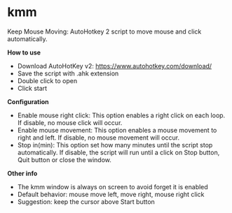 # kmm
Keep Mouse Moving: AutoHotkey 2 script to move mouse and click automatically.

**How to use**
- Download AutoHotKey v2: https://www.autohotkey.com/download/
- Save the script with .ahk extension
- Double click to open
- Click start

**Configuration**
- Enable mouse right click: This option enables a right click on each loop. If disable, no mouse click will occur.
- Enable mouse movement: This option enables a mouse movement to right and left. If disable, no mouse movement will occur.
- Stop in(min): This option set how many minutes until the script stop automatically. If disable, the script will run until a click on Stop button, Quit button or close the window.

**Other info**
- The kmm window is always on screen to avoid forget it is enabled
- Default behavior: mouse move left, move right, mouse right click
- Suggestion: keep the cursor above Start button
